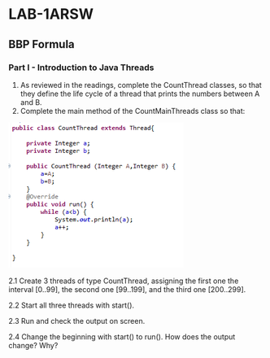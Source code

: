 # LAB-1ARSW

## BBP Formula
### Part I - Introduction to Java Threads
1. As reviewed in the readings, complete the CountThread classes, so that they define the life cycle of a thread that prints the numbers between A and B. 
2. Complete the main method of the CountMainThreads class so that: 

![](BBP_FORMULA/PARALLELISM-JAVA_THREADS_MAVEN-INTRODUCTION_BBP_FORMULA/img/Capture1.png)

2.1 Create 3 threads of type CountThread, assigning the first one the interval [0..99], the second one [99..199], and the third one [200..299]. 

2.2 Start all three threads with start(). 

2.3 Run and check the output on screen.

2.4 Change the beginning with start() to run(). How does the output change? Why?
